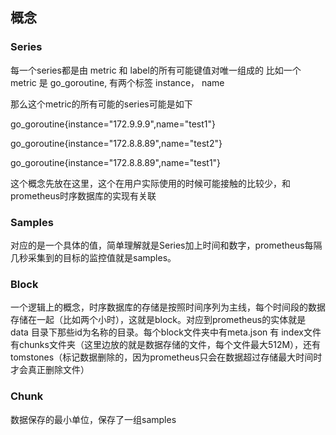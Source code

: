 ## 概念

### Series

每一个series都是由 metric 和 label的所有可能键值对唯一组成的 比如一个metric 是  go_goroutine, 有两个标签 instance， name

那么这个metric的所有可能的series可能是如下

go_goroutine{instance="172.9.9.9",name="test1"}

go_goroutine{instance="172.8.8.89",name="test2"}

go_goroutine{instance="172.8.8.89",name="test1"}

这个概念先放在这里，这个在用户实际使用的时候可能接触的比较少，和prometheus时序数据库的实现有关联


### Samples

对应的是一个具体的值，简单理解就是Series加上时间和数字，prometheus每隔几秒采集到的目标的监控值就是samples。

 ### Block

 一个逻辑上的概念，时序数据库的存储是按照时间序列为主线，每个时间段的数据存储在一起（比如两个小时），这就是block。对应到prometheus的实体就是 data 目录下那些id为名称的目录。每个block文件夹中有meta.json 
 有 index文件 有chunks文件夹（这里边放的就是数据存储的文件，每个文件最大512M），还有tomstones（标记数据删除的，因为prometheus只会在数据超过存储最大时间时才会真正删除文件）

 ### Chunk 

 数据保存的最小单位，保存了一组samples